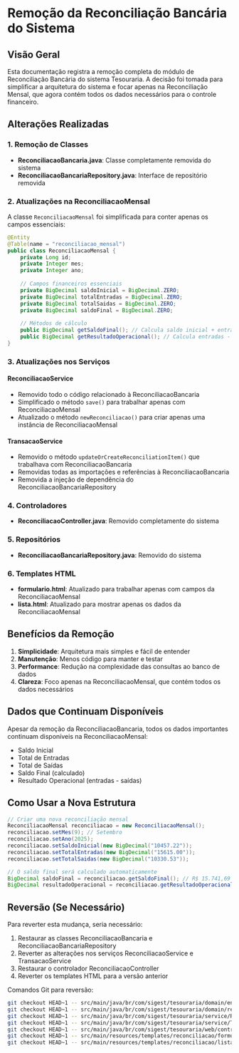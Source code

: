 # Remoção da Reconciliação Bancária do Sistema

## Visão Geral

Esta documentação registra a remoção completa do módulo de Reconciliação Bancária do sistema Tesouraria. A decisão foi tomada para simplificar a arquitetura do sistema e focar apenas na Reconciliação Mensal, que agora contém todos os dados necessários para o controle financeiro.

## Alterações Realizadas

### 1. Remoção de Classes

- **ReconciliacaoBancaria.java**: Classe completamente removida do sistema
- **ReconciliacaoBancariaRepository.java**: Interface de repositório removida

### 2. Atualizações na ReconciliacaoMensal

A classe `ReconciliacaoMensal` foi simplificada para conter apenas os campos essenciais:

```java
@Entity
@Table(name = "reconciliacao_mensal")
public class ReconciliacaoMensal {
    private Long id;
    private Integer mes;
    private Integer ano;
    
    // Campos financeiros essenciais
    private BigDecimal saldoInicial = BigDecimal.ZERO;
    private BigDecimal totalEntradas = BigDecimal.ZERO;
    private BigDecimal totalSaidas = BigDecimal.ZERO;
    private BigDecimal saldoFinal = BigDecimal.ZERO;
    
    // Métodos de cálculo
    public BigDecimal getSaldoFinal(); // Calcula saldo inicial + entradas - saídas
    public BigDecimal getResultadoOperacional(); // Calcula entradas - saídas
}
```

### 3. Atualizações nos Serviços

#### ReconciliacaoService
- Removido todo o código relacionado à ReconciliacaoBancaria
- Simplificado o método `save()` para trabalhar apenas com ReconciliacaoMensal
- Atualizado o método `newReconciliacao()` para criar apenas uma instância de ReconciliacaoMensal

#### TransacaoService
- Removido o método `updateOrCreateReconciliationItem()` que trabalhava com ReconciliacaoBancaria
- Removidas todas as importações e referências à ReconciliacaoBancaria
- Removida a injeção de dependência do ReconciliacaoBancariaRepository

### 4. Controladores

- **ReconciliacaoController.java**: Removido completamente do sistema

### 5. Repositórios

- **ReconciliacaoBancariaRepository.java**: Removido do sistema

### 6. Templates HTML

- **formulario.html**: Atualizado para trabalhar apenas com campos da ReconciliacaoMensal
- **lista.html**: Atualizado para mostrar apenas os dados da ReconciliacaoMensal

## Benefícios da Remoção

1. **Simplicidade**: Arquitetura mais simples e fácil de entender
2. **Manutenção**: Menos código para manter e testar
3. **Performance**: Redução na complexidade das consultas ao banco de dados
4. **Clareza**: Foco apenas na ReconciliacaoMensal, que contém todos os dados necessários

## Dados que Continuam Disponíveis

Apesar da remoção da ReconciliacaoBancaria, todos os dados importantes continuam disponíveis na ReconciliacaoMensal:

- Saldo Inicial
- Total de Entradas
- Total de Saídas
- Saldo Final (calculado)
- Resultado Operacional (entradas - saídas)

## Como Usar a Nova Estrutura

```java
// Criar uma nova reconciliação mensal
ReconciliacaoMensal reconciliacao = new ReconciliacaoMensal();
reconciliacao.setMes(9); // Setembro
reconciliacao.setAno(2025);
reconciliacao.setSaldoInicial(new BigDecimal("10457.22"));
reconciliacao.setTotalEntradas(new BigDecimal("15615.00"));
reconciliacao.setTotalSaidas(new BigDecimal("10330.53"));

// O saldo final será calculado automaticamente
BigDecimal saldoFinal = reconciliacao.getSaldoFinal(); // R$ 15.741,69
BigDecimal resultadoOperacional = reconciliacao.getResultadoOperacional(); // R$ 5.284,47
```

## Reversão (Se Necessário)

Para reverter esta mudança, seria necessário:

1. Restaurar as classes ReconciliacaoBancaria e ReconciliacaoBancariaRepository
2. Reverter as alterações nos serviços ReconciliacaoService e TransacaoService
3. Restaurar o controlador ReconciliacaoController
4. Reverter os templates HTML para a versão anterior

Comandos Git para reversão:
```bash
git checkout HEAD~1 -- src/main/java/br/com/sigest/tesouraria/domain/entity/ReconciliacaoBancaria.java
git checkout HEAD~1 -- src/main/java/br/com/sigest/tesouraria/domain/repository/ReconciliacaoBancariaRepository.java
git checkout HEAD~1 -- src/main/java/br/com/sigest/tesouraria/service/ReconciliacaoService.java
git checkout HEAD~1 -- src/main/java/br/com/sigest/tesouraria/service/TransacaoService.java
git checkout HEAD~1 -- src/main/java/br/com/sigest/tesouraria/web/controller/ReconciliacaoController.java
git checkout HEAD~1 -- src/main/resources/templates/reconciliacao/formulario.html
git checkout HEAD~1 -- src/main/resources/templates/reconciliacao/lista.html
```